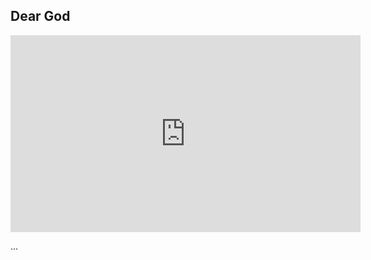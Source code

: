 ## Dear God

<iframe width="560" height="315" src="https://www.youtube.com/embed/S9XizHZwwlg" title="YouTube video player" frameborder="0" allow="accelerometer; autoplay; clipboard-write; encrypted-media; gyroscope; picture-in-picture" allowfullscreen></iframe>

<br>

...
